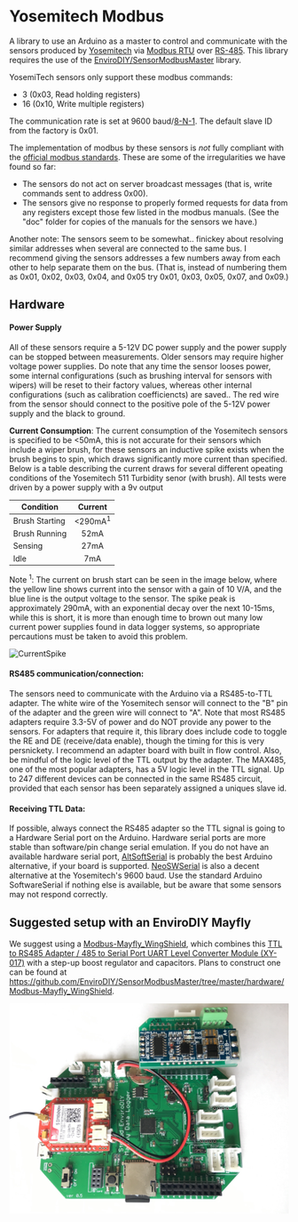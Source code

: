 # Yosemitech Modbus

A library to use an Arduino as a master to control and communicate with the sensors produced by [Yosemitech](http://www.yosemitech.com/en/) via [Modbus RTU](https://en.wikipedia.org/wiki/Modbus) over [RS-485](https://en.wikipedia.org/wiki/RS-485).  This library requires the use of the [EnviroDIY/SensorModbusMaster](https://github.com/EnviroDIY/SensorModbusMaster) library.

YosemiTech sensors only support these modbus commands:
* 3 (0x03, Read holding registers)
* 16 (0x10, Write multiple registers)

The communication rate is set at 9600 baud/[8-N-1](https://en.wikipedia.org/wiki/8-N-1).  The default slave ID from the factory is 0x01.

The implementation of modbus by these sensors is _not_ fully compliant with the [official modbus standards](http://modbus.org/specs.php).  These are some of the irregularities we have found so far:
* The sensors do not act on server broadcast messages (that is, write commands sent to address 0x00).
* The sensors give no response to properly formed requests for data from any registers except those few listed in the modbus manuals.  (See the "doc" folder for copies of the manuals for the sensors we have.)

Another note:  The sensors seem to be somewhat.. finickey about resolving similar addresses when several are connected to the same bus.  I recommend giving the sensors addresses a few numbers away from each other to help separate them on the bus.  (That is, instead of numbering them as 0x01, 0x02, 0x03, 0x04, and 0x05 try 0x01, 0x03, 0x05, 0x07, and 0x09.)

## Hardware

#### Power Supply
All of these sensors require a 5-12V DC power supply and the power supply can be stopped between measurements. Older sensors may require higher voltage power supplies.  Do note that any time the sensor looses power, some internal configurations (such as brushing interval for sensors with wipers) will be reset to their factory values, whereas other internal configurations (such as calibration coefficiencts) are saved..  The red wire from the sensor should connect to the positive pole of the 5-12V power supply and the black to ground.

**Current Consumption**:
The current consumption of the Yosemitech sensors is specified to be <50mA, this is not accurate for their sensors which include a wiper brush, for these sensors an inductive spike exists when the brush begins to spin, which draws significantly more current than specified. Below is a table describing the current draws for several different opeating conditions of the Yosemitech 511 Turbidity senor (with brush). All tests were driven by a power supply with a 9v output

| Condition        | Current    |   
| ------------- |:-------------:| 
| Brush Starting | <290mA<sup>1</sup>| 
| Brush Running     | 52mA      |
| Sensing | 27mA     |
| Idle | 7mA |

Note <sup>1</sup>: The current on brush start can be seen in the image below, where the yellow line shows current into the sensor with a gain of 10 V/A, and the blue line is the output voltage to the sensor. The spike peak is approximately 290mA, with an exponential decay over the next 10-15ms, while this is short, it is more than enough time to brown out many low current power supplies found in data logger systems, so appropriate percautions must be taken to avoid this problem.

![CurrentSpike](doc/TEK00013.PNG)

#### RS485 communication/connection:
The sensors need to communicate with the Arduino via a RS485-to-TTL adapter.  The white wire of the Yosemitech sensor will connect to the "B" pin of the adapter and the green wire will connect to "A".  Note that most RS485 adapters require 3.3-5V of power and do NOT provide any power to the sensors.  For adapters that require it, this library does include code to toggle the RE and DE (receive/data enable), though the timing for this is very persnickety.  I recommend an adapter board with built in flow control.  Also, be mindful of the logic level of the TTL output by the adapter.  The MAX485, one of the most popular adapters, has a 5V logic level in the TTL signal.  Up to 247 different devices can be connected in the same RS485 circuit, provided that each sensor has been separately assigned a uniques slave id.

#### Receiving TTL Data:
If possible, always connect the RS485 adapter so the TTL signal is going to a Hardware Serial port on the Arduino.  Hardware serial ports are more stable than software/pin change serial emulation.  If you do not have an available hardware serial port, [AltSoftSerial](https://github.com/PaulStoffregen/AltSoftSerial) is probably the best Arduino alternative, if your board is supported.  [NeoSWSerial](https://github.com/SlashDevin/NeoSWSerial) is also a decent alternative at the Yosemitech's 9600 baud.  Use the standard Arduino SoftwareSerial if nothing else is available, but be aware that some sensors may not respond correctly.


## Suggested setup with an EnviroDIY Mayfly

We suggest using a [Modbus-Mayfly_WingShield](https://github.com/EnviroDIY/SensorModbusMaster/tree/master/hardware/Modbus-Mayfly_WingShield), which combines this  [TTL to RS485 Adapter / 485 to Serial Port UART Level Converter Module (XY-017)](https://www.amazon.com/gp/product/B06XHH6B6R) with a step-up boost regulator and capacitors. Plans to construct one can be found at https://github.com/EnviroDIY/SensorModbusMaster/tree/master/hardware/Modbus-Mayfly_WingShield.

<img src="https://github.com/EnviroDIY/SensorModbusMaster/blob/master/hardware/Modbus-Mayfly_WingShield/Photos/IMG_6733.JPG"  width="600">

